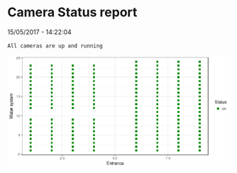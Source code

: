 Camera Status report
================
15/05/2017 - 14:22:04

    All cameras are up and running

![](camreport_files/figure-markdown_github/unnamed-chunk-2-1.png)
